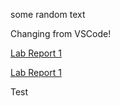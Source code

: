 some random text

Changing from VSCode!

[Lab Report 1](lab-report-1-week-2.html)

[Lab Report 1](https://QijunHuMary.github.io/cse15l-lab-reports/lab-report-1-week-2.html)

Test
